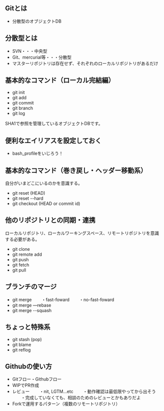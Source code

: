 ## Gitとは
- 分散型のオブジェクトDB

## 分散型とは
- SVN・・・中央型
- Git、mercurial等・・・分散型
- マスターリポジトリは存在せず、それぞれのローカルリポジトリがあるだけ

## 基本的なコマンド（ローカル完結編）
- git init
- git add
- git commit
- git branch
- git log

SHA1で参照を管理しているオブジェクトDBです。

## 便利なエイリアスを設定しておく
- bash_profileをいじろう！

## 基本的なコマンド（巻き戻し・ヘッダー移動系）
自分がいまどこにいるのかを意識する。

- git reset (HEAD)
- git reset --hard
- git checkout (HEAD or commit id)

## 他のリポジトリとの同期・連携
ローカルリポジトリ、ローカルワーキングスペース、リモートリポジトリを意識する必要がある。
- git clone
- git remote add
- git push
- git fetch
- git pull

## ブランチのマージ
- git merge
　　・fast-foward
　　・no-fast-foward
- git merge —rebase
- git merge --squash

## ちょっと特殊系
- git stash (pop)
- git blame
- git reflog

## Githubの使い方
- Gitフロー・Githubフロー
- WIPでPR作成
- レビュー
　　・nit, LGTM…etc
　　・動作確認は最低限やってから出そう
　　・完成していなくても、相談のためのレビューとかもありだよ
- Forkで運用するパターン（複数のリモートリポジトリ）
